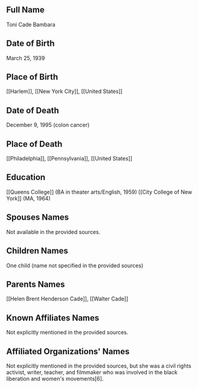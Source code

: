 ## Full Name
Toni Cade Bambara

## Date of Birth
March 25, 1939

## Place of Birth
[[Harlem]], [[New York City]], [[United States]]

## Date of Death
December 9, 1995 (colon cancer)

## Place of Death
[[Philadelphia]], [[Pennsylvania]], [[United States]]

## Education
[[Queens College]] (BA in theater arts/English, 1959)
[[City College of New York]] (MA, 1964)

## Spouses Names
Not available in the provided sources.

## Children Names
One child (name not specified in the provided sources)

## Parents Names
[[Helen Brent Henderson Cade]], [[Walter Cade]]

## Known Affiliates Names
Not explicitly mentioned in the provided sources.

## Affiliated Organizations' Names
Not explicitly mentioned in the provided sources, but she was a civil rights activist, writer, teacher, and filmmaker who was involved in the black liberation and women's movements[6].

